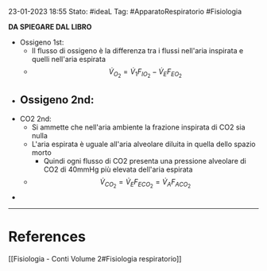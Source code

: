 23-01-2023 18:55
Stato: #ideaL 
Tag: #ApparatoRespiratorio #Fisiologia 

 **DA SPIEGARE DAL LIBRO**
- Ossigeno 1st: 
    - Il flusso di ossigeno è la differenza tra i flussi nell'aria inspirata e quelli nell'aria espirata
    - $$ \dot V_{O_2} = \dot V_1 F_{IO_2} - \dot V_E F_{EO_2 }  $$
- Ossigeno 2nd:
    - 
- CO2 2nd:
    - Si ammette che nell'aria ambiente la frazione inspirata di CO2 sia nulla
    - L'aria espirata è uguale all'aria alveolare diluita in quella dello spazio morto
        - Quindi ogni flusso di CO2 presenta una pressione alveolare di CO2 di 40mmHg più elevata dell'aria espirata
    - $$ \dot V_{CO_2} = \dot V_E F_{ECO_2} = \dot V_A F_{ACO_2 } $$
-

---
# References 
[[Fisiologia  - Conti Volume 2#Fisiologia respiratorio]]
